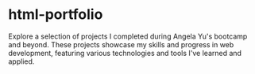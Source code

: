 # html-portfolio
Explore a selection of projects I completed during Angela Yu's bootcamp and beyond. These projects showcase my skills and progress in web development, featuring various technologies and tools I've learned and applied.
